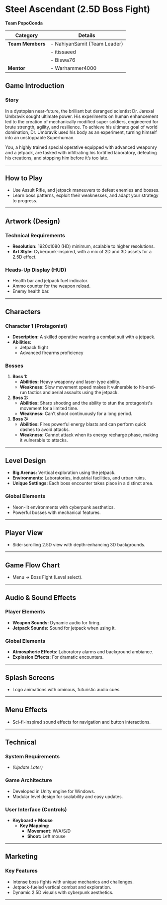 

# Steel Ascendant (2.5D Boss Fight)  
**Team PopoConda**  

| **Category**       | **Details**                        |
|---------------------|------------------------------------|
| **Team Members**    | - NahiyanSamit (Team Leader)       |
|                     | - itissaeed                       |
|                     | - Biswa76                         |
| **Mentor**          | - Warhammer4000                   |


## Game Introduction  

### Story  
In a dystopian near-future, the brilliant but deranged scientist Dr. Jarexal Umbravik sought ultimate power. His experiments on human enhancement led to the creation of mechanically modified super soldiers, engineered for brute strength, agility, and resilience. To achieve his ultimate goal of world domination, Dr. Umbravik used his body as an experiment, turning himself into an unstoppable Superhuman.  

You, a highly trained special operative equipped with advanced weaponry and a jetpack, are tasked with infiltrating his fortified laboratory, defeating his creations, and stopping him before it’s too late.  

---

## How to Play  
- Use Assult Rifle, and jetpack maneuvers to defeat enemies and bosses.  
- Learn boss patterns, exploit their weaknesses, and adapt your strategy to progress.  

---

## Artwork (Design)  

### Technical Requirements  
- **Resolution:** 1920x1080 (HD) minimum, scalable to higher resolutions.  
- **Art Style:** Cyberpunk-inspired, with a mix of 2D and 3D assets for a 2.5D effect.  

### Heads-Up Display (HUD)  
- Health bar and jetpack fuel indicator.  
- Ammo counter for the weapon reload.  
- Enemy health bar.  

---

## Characters  

### Character 1 (Protagonist)  
- **Description:** A skilled operative wearing a combat suit with a jetpack.  
- **Abilities:**  
  - Jetpack flight  
  - Advanced firearms proficiency  

### Bosses  
1. **Boss 1:**  
   - **Abilities:** Heavy weaponry and laser-type ability.  
   - **Weakness:** Slow movement speed makes it vulnerable to hit-and-run tactics and aerial assaults using the jetpack.  
2. **Boss 2:**  
   - **Abilities:** Sharp shooting and the ability to stun the protagonist's movement for a limited time.  
   - **Weakness:** Can’t shoot continuously for a long period.  
3. **Boss 3:**  
   - **Abilities:** Fires powerful energy blasts and can perform quick dashes to avoid attacks.  
   - **Weakness:** Cannot attack when its energy recharge phase, making it vulnerable to attacks.  

---

## Level Design  
- **Big Arenas:** Vertical exploration using the jetpack.  
- **Environments:** Laboratories, industrial facilities, and urban ruins.  
- **Unique Settings:** Each boss encounter takes place in a distinct area.  

### Global Elements  
- Neon-lit environments with cyberpunk aesthetics.  
- Powerful bosses with mechanical features.  

---

## Player View  
- Side-scrolling 2.5D view with depth-enhancing 3D backgrounds.  

---

## Game Flow Chart  
- Menu → Boss Fight (Level select).  

---

## Audio & Sound Effects  

### Player Elements  
- **Weapon Sounds:** Dynamic audio for firing.  
- **Jetpack Sounds:** Sound for jetpack when using it.  

### Global Elements  
- **Atmospheric Effects:** Laboratory alarms and background ambiance.  
- **Explosion Effects:** For dramatic encounters.  

---

## Splash Screens  
- Logo animations with ominous, futuristic audio cues.  

---

## Menu Effects  
- Sci-fi-inspired sound effects for navigation and button interactions.  

---

## Technical  

### System Requirements  
- *(Update Later)*  

### Game Architecture  
- Developed in Unity engine for Windows.  
- Modular level design for scalability and easy updates.  

### User Interface (Controls)  
- **Keyboard + Mouse**  
  - **Key Mapping:**  
    - **Movement:** W/A/S/D  
    - **Shoot:** Left mouse  

---

## Marketing  

### Key Features  
- Intense boss fights with unique mechanics and challenges.  
- Jetpack-fueled vertical combat and exploration.  
- Dynamic 2.5D visuals with cyberpunk aesthetics.  

---
